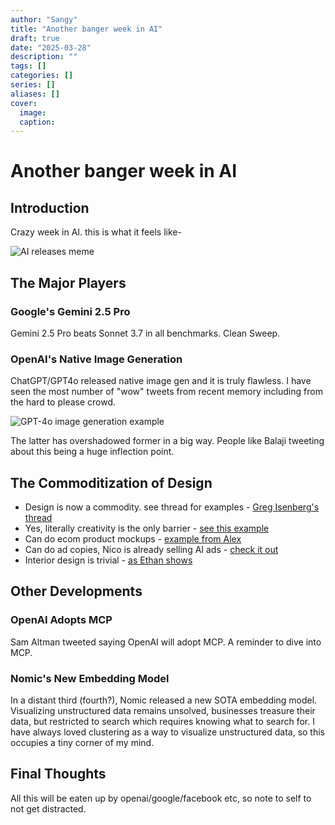 ```yaml
---
author: "Sangy"
title: "Another banger week in AI"
draft: true
date: "2025-03-28"
description: ""
tags: []
categories: []
series: []
aliases: []
cover:
  image: 
  caption: 
---
```


# Another banger week in AI

## Introduction

Crazy week in AI. this is what it feels like- 

![AI releases meme](https://pbs.twimg.com/media/Gm86bjgX0AAmdxv?format=jpg&name=medium)

## The Major Players

### Google's Gemini 2.5 Pro

Gemini 2.5 Pro beats Sonnet 3.7 in all benchmarks. Clean Sweep.

### OpenAI's Native Image Generation

ChatGPT/GPT4o released native image gen and it is truly flawless. I have seen the most number of "wow" tweets from recent memory including from the hard to please crowd.

![GPT-4o image generation example](https://pbs.twimg.com/media/Gm-nedCbYAMeoiv?format=jpg&name=medium)

The latter has overshadowed former in a big way. People like Balaji tweeting about this being a huge inflection point.

## The Commoditization of Design

- Design is now a commodity. see thread for examples - [Greg Isenberg's thread](https://x.com/gregisenberg/status/1904980934794813667)
- Yes, literally creativity is the only barrier - [see this example](https://pbs.twimg.com/media/Gm_qpioXcAAH6z4?format=jpg&name=large)
- Can do ecom product mockups - [example from Alex](https://x.com/alexgoughcooper/status/1904870196369564128)
- Can do ad copies, Nico is already selling AI ads - [check it out](https://x.com/nico_jeannen/status/1905274655029792871)
- Interior design is trivial - [as Ethan shows](https://x.com/emollick/status/1905592064827404460)

## Other Developments

### OpenAI Adopts MCP

Sam Altman tweeted saying OpenAI will adopt MCP. A reminder to dive into MCP.

### Nomic's New Embedding Model

In a distant third (fourth?), Nomic released a new SOTA embedding model. Visualizing unstructured data remains unsolved, businesses treasure their data, but restricted to search which requires knowing what to search for. I have always loved clustering as a way to visualize unstructured data, so this occupies a tiny corner of my mind.

## Final Thoughts

All this will be eaten up by openai/google/facebook etc, so note to self to not get distracted.

